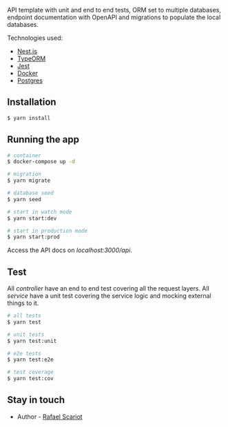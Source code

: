 API template with unit and end to end tests, ORM set to multiple databases, endpoint documentation with OpenAPI and migrations to populate the local databases.

Technologies used:

- [Nest.js](https://nestjs.com/)
- [TypeORM](https://typeorm.io/)
- [Jest](https://jestjs.io/pt-BR/)
- [Docker](https://www.docker.com/)
- [Postgres](https://www.postgresql.org/)

## Installation

```bash
$ yarn install
```

## Running the app

```bash
# container
$ docker-compose up -d

# migration
$ yarn migrate

# database seed
$ yarn seed

# start in watch mode
$ yarn start:dev

# start in production mode
$ yarn start:prod
```

Access the API docs on _localhost:3000/api_.

## Test

All _controller_ have an end to end test covering all the request layers.
All _service_ have a unit test covering the service logic and mocking external things to it.

```bash
# all tests
$ yarn test

# unit tests
$ yarn test:unit

# e2e tests
$ yarn test:e2e

# test coverage
$ yarn test:cov
```

## Stay in touch

- Author - [Rafael Scariot](https://www.linkedin.com/in/rafaelscariot/)
